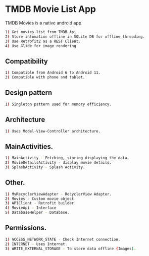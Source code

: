 # TMDB Movie List App

TMDB Movies is a native android app.


```bash
1) Get movies list from TMDB Api
2) Store infomation offline in SQLite DB for offline threading.
3) Use Retrofit2 as a REST Client.
4) Use Glide for image rendering

```
## Compatibility

```bash
1) Compatible from Android 6 to Android 11.
2) Compatible with phone and tablet.
```

## Design pattern

```bash
1) Singleton pattern used for memory efficiency.
```

## Architecture

```bash
1) Uses Model-View-Controller architecture.
```



## MainActivities.

```bash
1) MainActivity - Fetching, storing displaying the data.
2) MovieDetailsActivity - display movie details. 
3) SplashActivity - Splash Activity.
```


## Other.

```bash
1) MyRecyclerViewAdapter - RecyclerView Adapter.
2) Movies - Custom movie object. 
3) APIClient - Retrofit builder.
4) MovieApi - Interface
5) DatabaseHelper - Database.
```


## Permissions.

```bash
1) ACCESS_NETWORK_STATE - Check Internet connection.
2) INTERNET - Uses Internet. 
3) WRITE_EXTERNAL_STORAGE - To store data offline (Images).


```


